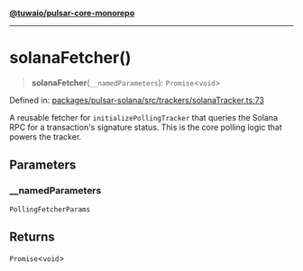 [**@tuwaio/pulsar-core-monorepo**](../../../README.md)

***

# solanaFetcher()

> **solanaFetcher**(`__namedParameters`): `Promise`\<`void`\>

Defined in: [packages/pulsar-solana/src/trackers/solanaTracker.ts:73](https://github.com/TuwaIO/pulsar-core/blob/985edec1767ef15f98a2291cd2f4c155d4746f3b/packages/pulsar-solana/src/trackers/solanaTracker.ts#L73)

A reusable fetcher for `initializePollingTracker` that queries the Solana RPC for a transaction's signature status.
This is the core polling logic that powers the tracker.

## Parameters

### \_\_namedParameters

`PollingFetcherParams`

## Returns

`Promise`\<`void`\>
